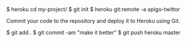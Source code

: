 





$  heroku 
cd my-project/
$ git init
$ heroku git:remote -a apigo-twittor

Commit your code to the repository and deploy it to Heroku using Git.

$ git add .
$ git commit -am "make it better"
$ git push heroku master